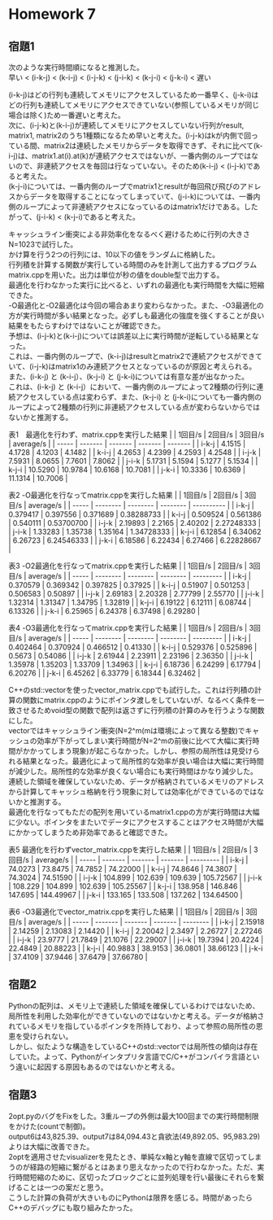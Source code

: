 # Homework 7

## 宿題1
次のような実行時間順になると推測した。  
早い < (i-k-j) < (k-i-j) < (i-j-k) < (j-i-k) < (k-j-i) < (j-k-i) < 遅い  

(i-k-j)はどの行列も連続してメモリにアクセスしているため一番早く、(j-k-i)はどの行列も連続してメモリにアクセスできていない(参照しているメモリが同じ場合は除く)ため一番遅いと考えた。  
次に、(i-j-k)と(k-i-j)が連続してメモリにアクセスしていない行列がresult, matrix1, matrix2のうち1種類になるため早いと考えた。(i-j-k)はkが内側で回っている間、matrix2は連続したメモリからデータを取得できず、それに比べて(k-i-j)は、matrix1.at(i).at(k)が連続アクセスではないが、一番内側のループではないので、非連続アクセスを毎回は行なっていない。そのため(k-i-j) < (i-j-k)であると考えた。  
(k-j-i)については、一番内側のループでmatrix1とresultが毎回飛び飛びのアドレスからデータを取得することになってしまっていて、(j-i-k)については、一番内側のループによって非連続アクセスになっているのはmatrix1だけである。したがって、(j-i-k) < (k-j-i)であると考えた。  


キャッシュライン衝突による非効率化をなるべく避けるために行列の大きさN=1023で試行した。  
かけ算を行う2つの行列には、10以下の値をランダムに格納した。  
行列積を計算する関数が実行している時間のみを計測して出力するプログラムmatrix.cppを用いた。出力は単位が秒の値をdouble型で出力する。  
最適化を行わなかった実行に比べると、いずれの最適化も実行時間を大幅に短縮できた。  
-O最適化と-O2最適化は今回の場合あまり変わらなかった。また、-O3最適化の方が実行時間が多い結果となった。必ずしも最適化の強度を強くすることが良い結果をもたらすわけではないことが確認できた。  
予想は、(i-j-k)と(k-i-j)については誤差以上に実行時間が逆転している結果となった。  
これは、一番内側のループで、(k-i-j)はresultとmatrix2で連続アクセスができていて、(i-j-k)はmatrix1のみ連続アクセスとなっているのが原因と考えられる。  
また、(i-k-j) と (k-i-j）、(k-j-i) と (j-k-i)については有意な差が出なかった。  
これは、(i-k-j) と (k-i-j）において、一番内側のループによって2種類の行列に連続アクセスしている点は変わらず、また、(k-j-i) と (j-k-i)についても一番内側のループによって2種類の行列に非連続アクセスしている点が変わらないからではないかと推測する。


表1　最適化を行わず、matrix.cppを実行した結果
|       | 1回目/s   | 2回目/s   | 3回目/s   | average/s | 
| ----- | ------- | ------- | ------- | ------- | 
| i-k-j | 4.1515  | 4.1728  | 4.1203  | 4.1482  | 
| k-i-j | 4.2653  | 4.2399  | 4.2593  | 4.2548  | 
| i-j-k | 7.5931  | 8.0655  | 7.7601  | 7.8062  | 
| j-i-k | 5.1731  | 5.1594  | 5.1277  | 5.1534  | 
| k-j-i | 10.5290 | 10.9784 | 10.6168 | 10.7081 | 
| j-k-i | 10.3336 | 10.6369 | 11.1314 | 10.7006 | 



表2 -O最適化を行なってmatrix.cppを実行した結果
|       | 1回目/s    | 2回目/s    | 3回目/s    | average/s    | 
| ----- | -------- | -------- | -------- | ---------- | 
| i-k-j | 0.379417 | 0.397556 | 0.371689 | 0.38288733 | 
| k-i-j | 0.509524 | 0.561386 | 0.540111 | 0.53700700 | 
| i-j-k | 2.19893  | 2.2165   | 2.40202  | 2.27248333 | 
| j-i-k | 1.33283  | 1.35738  | 1.35164  | 1.34728333 | 
| k-j-i | 6.12854  | 6.34062  | 6.26723  | 6.24546333 | 
| j-k-i | 6.18586  | 6.22434  | 6.27466  | 6.22828667 | 



表3 -O2最適化を行なってmatrix.cppを実行した結果
|       | 1回目/s  | 2回目/s  | 3回目/s  | average/s | 
| ----- | -------- | -------- | -------- | --------- | 
| i-k-j | 0.370579 | 0.369342 | 0.397825 | 0.37925   | 
| k-i-j | 0.51907  | 0.501253 | 0.506583 | 0.50897   | 
| i-j-k | 2.69183  | 2.20328  | 2.77799  | 2.55770   | 
| j-i-k | 1.32314  | 1.31347  | 1.34795  | 1.32819   | 
| k-j-i | 6.19122  | 6.12111  | 6.08744  | 6.13326   | 
| j-k-i | 6.25965  | 6.24378  | 6.37498  | 6.29280   | 



表4 -O3最適化を行なってmatrix.cppを実行した結果
|       | 1回目/s  | 2回目/s  | 3回目/s  | average/s | 
| ----- | -------- | -------- | -------- | --------- | 
| i-k-j | 0.402464 | 0.370924 | 0.466512 | 0.41330   | 
| k-i-j | 0.529376 | 0.525896 | 0.5673   | 0.54086   | 
| i-j-k | 2.61944  | 2.23911  | 2.23196  | 2.36350   | 
| j-i-k | 1.35978  | 1.35203  | 1.33709  | 1.34963   | 
| k-j-i | 6.18736  | 6.24299  | 6.17794  | 6.20276   | 
| j-k-i | 6.45262  | 6.33779  | 6.18344  | 6.32462   | 



C++のstd::vectorを使ったvector_matrix.cppでも試行した。これは行列積の計算の関数にmatrix.cppのようにポインタ渡しをしていないが、なるべく条件を一致させるためvoid型の関数で配列は返さずに行列積の計算のみを行うような関数にした。  
vectorではキャッシュライン衝突(N=2^m(mは環境によって異なる整数)でキャッシュの効率が下がってしまい実行時間がN=2^mの前後に比べて大幅に実行時間がかかってしまう現象)が起こらなかった。しかし、参照の局所性は見受けられる結果となった。最適化によって局所性的な効率が良い場合は大幅に実行時間が減少した。局所性的な効率が良くない場合にも実行時間はかなり減少した。  
連続した領域を確保していないため、データが格納されているメモリのアドレスから計算してキャッシュ格納を行う現象に対しては効率化ができているのではないかと推測する。  
最適化を行なってもただの配列を用いているmatrix1.cppの方が実行時間は大幅に少ない。ポインタをまたいでデータにアクセスすることはアクセス時間が大幅にかかってしまうため非効率であると確認できた。


表5 最適化を行わずvector_matrix.cppを実行した結果
|       | 1回目/s | 2回目/s | 3回目/s | average/s | 
| ----- | ------- | ------- | ------- | --------- | 
| i-k-j | 74.0273 | 73.8475 | 74.7852 | 74.22000  | 
| k-i-j | 74.8646 | 74.3807 | 74.3024 | 74.51590  | 
| i-j-k | 104.899 | 102.639 | 109.639 | 105.72567 | 
| j-i-k | 108.229 | 104.899 | 102.639 | 105.25567 | 
| k-j-i | 138.958 | 146.846 | 147.695 | 144.49967 | 
| j-k-i | 133.165 | 133.508 | 137.262 | 134.64500 | 



表6 -O3最適化でvector_matrix.cppを実行した結果
|       | 1回目/s   | 2回目/s   | 3回目/s   | average/s  | 
| ----- | ------- | ------- | ------- | -------- | 
| i-k-j | 2.15918 | 2.14259 | 2.13083 | 2.14420  | 
| k-i-j | 2.20042 | 2.3497  | 2.26727 | 2.27246  | 
| i-j-k | 23.9777 | 21.7849 | 21.1076 | 22.29007 | 
| j-i-k | 19.7394 | 20.4224 | 22.4849 | 20.88223 | 
| k-j-i | 40.9883 | 38.9153 | 36.0801 | 38.66123 | 
| j-k-i | 37.4109 | 37.9446 | 37.6479 | 37.66780 | 





## 宿題2
Pythonの配列は、メモリ上で連続した領域を確保しているわけではないため、局所性を利用した効率化ができていないのではないかと考える。データが格納されているメモリを指しているポインタを所持しており、よって参照の局所性の恩恵を受けられない。  
しかし、似たような構造をしているC++のstd::vectorでは局所性の傾向は存在していた。よって、Pythonがインタプリタ言語でC/C++がコンパイラ言語という違いに起因する原因もあるのではないかと考える。


## 宿題3
2opt.pyのバグをFixをした。3重ループの外側は最大100回までの実行時間制限をかけた(countで制御)。  
output6は43,825.39、output7は84,094.43と貪欲法(49,892.05、95,983.29)よりは大幅に改善できた。  
2optを適用させたvisualizerを見たとき、単純なx軸とy軸を直線で区切ってしまうのが経路の短縮に繋がるとはあまり思えなかったので行わなかった。ただ、実行時間短縮のために、区切ったブロックごとに並列処理を行い最後にそれらを繋げることは一つの案だと思う。  
こうした計算の負荷が大きいものにPythonは限界を感じる。時間があったらC++のデバッグにも取り組みたかった。

